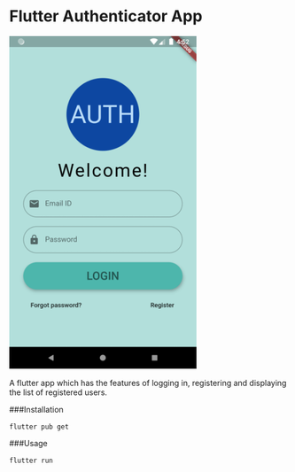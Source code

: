 # Flutter Authenticator App

![Authenticator app flutter](https://github.com/urantiatech/authenticator_flutter/blob/master/images/Screenshot.png)

A flutter app which has the features of logging in, registering and displaying the list of registered users.

###Installation

```
flutter pub get
```
###Usage

```
flutter run
```
